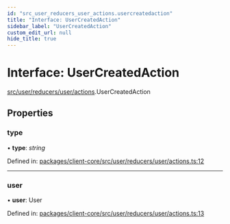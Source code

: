 ```yaml
---
id: "src_user_reducers_user_actions.usercreatedaction"
title: "Interface: UserCreatedAction"
sidebar_label: "UserCreatedAction"
custom_edit_url: null
hide_title: true
---
```


# Interface: UserCreatedAction

[src/user/reducers/user/actions](../modules/src_user_reducers_user_actions.md).UserCreatedAction

## Properties

### type

• **type**: *string*

Defined in: [packages/client-core/src/user/reducers/user/actions.ts:12](https://github.com/xr3ngine/xr3ngine/blob/a16a45d7e/packages/client-core/src/user/reducers/user/actions.ts#L12)

___

### user

• **user**: User

Defined in: [packages/client-core/src/user/reducers/user/actions.ts:13](https://github.com/xr3ngine/xr3ngine/blob/a16a45d7e/packages/client-core/src/user/reducers/user/actions.ts#L13)
